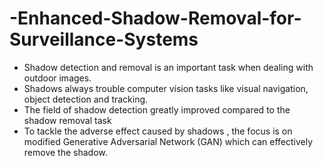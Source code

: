 # -Enhanced-Shadow-Removal-for-Surveillance-Systems

* Shadow detection and removal is an important task when dealing with outdoor images. 
* Shadows  always trouble computer vision tasks like visual navigation, object detection and tracking.
* The field of shadow detection greatly improved compared to the shadow removal task
* To tackle the adverse effect caused by shadows , the focus is on modified Generative Adversarial Network (GAN) which can effectively remove the shadow.
